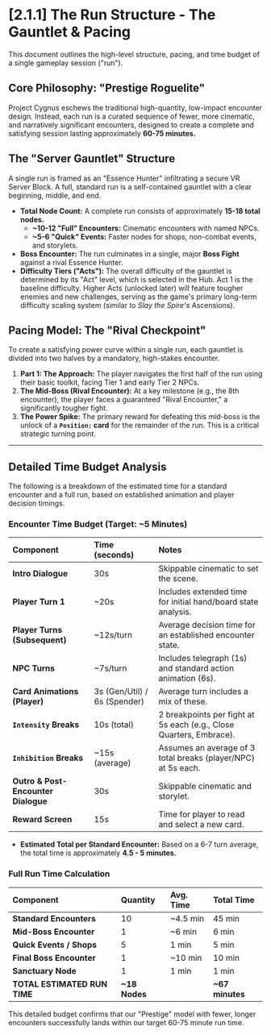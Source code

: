<!-- Status: In Progress - Core structure defined, but specific node counts and pacing are subject to playtesting. -->

# [2.1.1] The Run Structure - The Gauntlet & Pacing

This document outlines the high-level structure, pacing, and time budget of a single gameplay session ("run").

## Core Philosophy: "Prestige Roguelite"
Project Cygnus eschews the traditional high-quantity, low-impact encounter design. Instead, each run is a curated sequence of fewer, more cinematic, and narratively significant encounters, designed to create a complete and satisfying session lasting approximately **60-75 minutes.**

## The "Server Gauntlet" Structure
A single run is framed as an "Essence Hunter" infiltrating a secure VR Server Block. A full, standard run is a self-contained gauntlet with a clear beginning, middle, and end.

*   **Total Node Count:** A complete run consists of approximately **15-18 total nodes.**
    *   **~10-12 "Full" Encounters:** Cinematic encounters with named NPCs.
    *   **~5-6 "Quick" Events:** Faster nodes for shops, non-combat events, and storylets.
*   **Boss Encounter:** The run culminates in a single, major **Boss Fight** against a rival Essence Hunter.
*   **Difficulty Tiers ("Acts"):** The overall difficulty of the gauntlet is determined by its "Act" level, which is selected in the Hub. Act 1 is the baseline difficulty. Higher Acts (unlocked later) will feature tougher enemies and new challenges, serving as the game's primary long-term difficulty scaling system (similar to *Slay the Spire's* Ascensions).

## Pacing Model: The "Rival Checkpoint"
To create a satisfying power curve within a single run, each gauntlet is divided into two halves by a mandatory, high-stakes encounter.

1.  **Part 1: The Approach:** The player navigates the first half of the run using their basic toolkit, facing Tier 1 and early Tier 2 NPCs.
2.  **The Mid-Boss (Rival Encounter):** At a key milestone (e.g., the 8th encounter), the player faces a guaranteed "Rival Encounter," a significantly tougher fight.
3.  **The Power Spike:** The primary reward for defeating this mid-boss is the unlock of a **`Position:` card** for the remainder of the run. This is a critical strategic turning point.

---

## Detailed Time Budget Analysis
The following is a breakdown of the estimated time for a standard encounter and a full run, based on established animation and player decision timings.

### Encounter Time Budget (Target: ~5 Minutes)

| Component | Time (seconds) | Notes |
| :--- | :--- | :--- |
| **Intro Dialogue** | 30s | Skippable cinematic to set the scene. |
| **Player Turn 1** | ~20s | Includes extended time for initial hand/board state analysis. |
| **Player Turns (Subsequent)** | ~12s/turn | Average decision time for an established encounter state. |
| **NPC Turns** | ~7s/turn | Includes telegraph (1s) and standard action animation (6s). |
| **Card Animations (Player)** | 3s (Gen/Util) / 6s (Spender) | Average turn includes a mix of these. |
| **`Intensity` Breaks** | 10s (total) | 2 breakpoints per fight at 5s each (e.g., Close Quarters, Embrace). |
| **`Inhibition` Breaks** | ~15s (average) | Assumes an average of 3 total breaks (player/NPC) at 5s each. |
| **Outro & Post-Encounter Dialogue** | 30s | Skippable cinematic and storylet. |
| **Reward Screen** | 15s | Time for player to read and select a new card. |

*   **Estimated Total per Standard Encounter:** Based on a 6-7 turn average, the total time is approximately **4.5 - 5 minutes.**

### Full Run Time Calculation

| Component | Quantity | Avg. Time | Total Time |
| :--- | :--- | :--- | :--- |
| **Standard Encounters** | 10 | ~4.5 min | 45 min |
| **Mid-Boss Encounter** | 1 | ~6 min | 6 min |
| **Quick Events / Shops** | 5 | 1 min | 5 min |
| **Final Boss Encounter** | 1 | ~10 min | 10 min |
| **Sanctuary Node** | 1 | 1 min | 1 min |
| **TOTAL ESTIMATED RUN TIME** | **~18 Nodes** | | **~67 minutes** |

This detailed budget confirms that our "Prestige" model with fewer, longer encounters successfully lands within our target 60-75 minute run time.